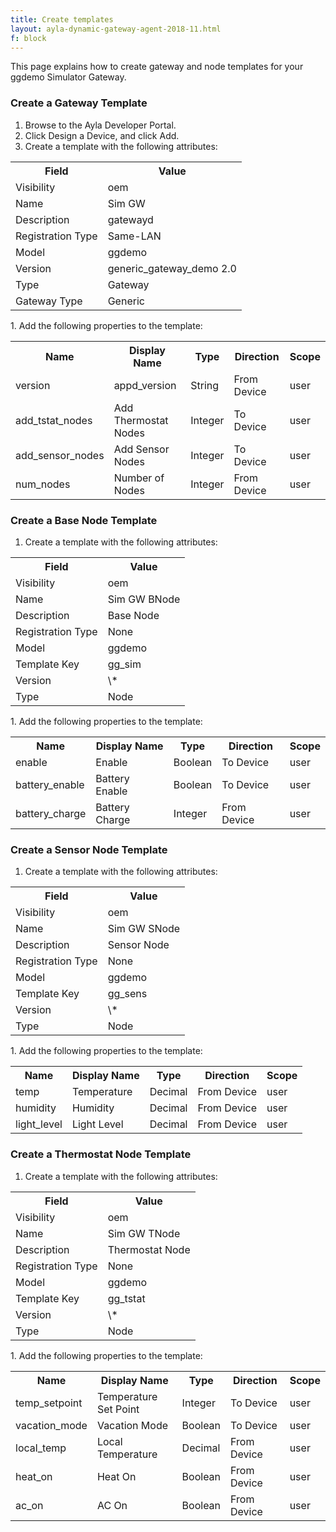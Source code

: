 ```yaml
---
title: Create templates
layout: ayla-dynamic-gateway-agent-2018-11.html
f: block
---
```


This page explains how to create gateway and node templates for your ggdemo Simulator Gateway.

### Create a Gateway Template
1. Browse to the Ayla Developer Portal.
1. Click Design a Device, and click Add.
1. Create a template with the following attributes:
<table>
<tr><th>Field</th><th>Value</th></tr>
<tr><td>Visibility</td><td>oem</td></tr>
<tr><td>Name</td><td>Sim GW</td></tr>
<tr><td>Description</td><td>gatewayd</td></tr>
<tr><td>Registration Type</td><td>Same-LAN</td></tr>
<tr><td>Model</td><td>ggdemo</td></tr>
<tr><td>Version</td><td>generic_gateway_demo 2.0</td></tr>
<tr><td>Type</td><td>Gateway</td></tr>
<tr><td>Gateway Type</td><td>Generic</td></tr>
</table>
1. Add the following properties to the template:
<table>
<tr><th>Name</th><th>Display Name</th><th>Type</th><th>Direction</th><th>Scope</th></tr>
<tr><td>version</td><td>appd_version</td><td>String</td><td>From Device</td><td>user</td></tr>
<tr><td>add_tstat_nodes</td><td>Add Thermostat Nodes</td><td>Integer</td><td>To Device</td><td>user</td></tr>
<tr><td>add_sensor_nodes</td><td>Add Sensor Nodes</td><td>Integer</td><td>To Device</td><td>user</td></tr>
<tr><td>num_nodes</td><td>Number of Nodes</td><td>Integer</td><td>From Device</td><td>user</td></tr>
</table>


### Create a Base Node Template

1. Create a template with the following attributes:
<table>
<tr><th>Field</th><th>Value</th></tr>
<tr><td>Visibility</td><td>oem</td></tr>
<tr><td>Name</td><td>Sim GW BNode</td></tr>
<tr><td>Description</td><td>Base Node</td></tr>
<tr><td>Registration Type</td><td>None</td></tr>
<tr><td>Model</td><td>ggdemo</td></tr>
<tr><td>Template Key</td><td>gg_sim</td></tr>
<tr><td>Version</td><td>\*</td></tr>
<tr><td>Type</td><td>Node</td></tr>
</table>
1. Add the following properties to the template:
<table>
<tr><th>Name</th><th>Display Name</th><th>Type</th><th>Direction</th><th>Scope</th></tr>
<tr><td>enable</td><td>Enable</td><td>Boolean</td><td>To Device</td><td>user</td></tr>
<tr><td>battery_enable</td><td>Battery Enable</td><td>Boolean</td><td>To Device</td><td>user</td></tr>
<tr><td>battery_charge</td><td>Battery Charge</td><td>Integer</td><td>From Device</td><td>user</td></tr>
</table>


### Create a Sensor Node Template
1. Create a template with the following attributes:
<table>
<tr><th>Field</th><th>Value</th></tr>
<tr><td>Visibility</td><td>oem</td></tr>
<tr><td>Name</td><td>Sim GW SNode</td></tr>
<tr><td>Description</td><td>Sensor Node</td></tr>
<tr><td>Registration Type</td><td>None</td></tr>
<tr><td>Model</td><td>ggdemo</td></tr>
<tr><td>Template Key</td><td>gg_sens</td></tr>
<tr><td>Version</td><td>\*</td></tr>
<tr><td>Type</td><td>Node</td></tr>
</table>
1. Add the following properties to the template:
<table>
<tr><th>Name</th><th>Display Name</th><th>Type</th><th>Direction</th><th>Scope</th></tr>
<tr><td>temp</td><td>Temperature</td><td>Decimal</td><td>From Device</td><td>user</td></tr>
<tr><td>humidity</td><td>Humidity</td><td>Decimal</td><td>From Device</td><td>user</td></tr>
<tr><td>light_level</td><td>Light Level</td><td>Decimal</td><td>From Device</td><td>user</td></tr>
</table>


### Create a Thermostat Node Template
1. Create a template with the following attributes:
<table>
<tr><th>Field</th><th>Value</th></tr>
<tr><td>Visibility</td><td>oem</td></tr>
<tr><td>Name</td><td>Sim GW TNode</td></tr>
<tr><td>Description</td><td>Thermostat Node</td></tr>
<tr><td>Registration Type</td><td>None</td></tr>
<tr><td>Model</td><td>ggdemo</td></tr>
<tr><td>Template Key</td><td>gg_tstat</td></tr>
<tr><td>Version</td><td>\*</td></tr>
<tr><td>Type</td><td>Node</td></tr>
</table>
1. Add the following properties to the template:
<table>
<tr><th>Name</th><th>Display Name</th><th>Type</th><th>Direction</th><th>Scope</th></tr>
<tr><td>temp_setpoint</td><td>Temperature Set Point</td><td>Integer</td><td>To Device</td><td>user</td></tr>
<tr><td>vacation_mode</td><td>Vacation Mode</td><td>Boolean</td><td>To Device</td><td>user</td></tr>
<tr><td>local_temp</td><td>Local Temperature</td><td>Decimal</td><td>From Device</td><td>user</td></tr>
<tr><td>heat_on</td><td>Heat On</td><td>Boolean</td><td>From Device</td><td>user</td></tr>
<tr><td>ac_on</td><td>AC On</td><td>Boolean</td><td>From Device</td><td>user</td></tr>
</table>

